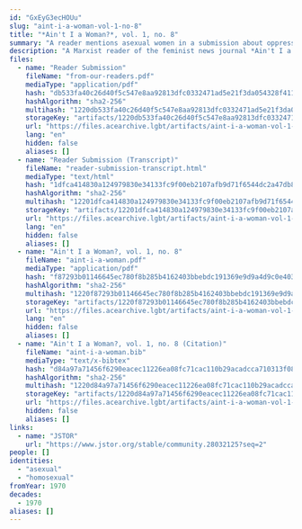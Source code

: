 ```yaml
---
id: "GxEyG3ecHOUu"
slug: "aint-i-a-woman-vol-1-no-8"
title: "*Ain't I a Woman?*, vol. 1, no. 8"
summary: "A reader mentions asexual women in a submission about oppression in queer relationships"
description: "A Marxist reader of the feminist news journal *Ain't I a Woman?* mentions asexual women in a submission about oppression in queer relationships"
files:
  - name: "Reader Submission"
    fileName: "from-our-readers.pdf"
    mediaType: "application/pdf"
    hash: "db533fa40c26d40f5c547e8aa92813dfc0332471ad5e21f3da054328f411671f"
    hashAlgorithm: "sha2-256"
    multihash: "1220db533fa40c26d40f5c547e8aa92813dfc0332471ad5e21f3da054328f411671f"
    storageKey: "artifacts/1220db533fa40c26d40f5c547e8aa92813dfc0332471ad5e21f3da054328f411671f"
    url: "https://files.acearchive.lgbt/artifacts/aint-i-a-woman-vol-1-no-8/from-our-readers.pdf"
    lang: "en"
    hidden: false
    aliases: []
  - name: "Reader Submission (Transcript)"
    fileName: "reader-submission-transcript.html"
    mediaType: "text/html"
    hash: "1dfca414830a124979830e34133fc9f00eb2107afb9d71f6544dc2a47db81346"
    hashAlgorithm: "sha2-256"
    multihash: "12201dfca414830a124979830e34133fc9f00eb2107afb9d71f6544dc2a47db81346"
    storageKey: "artifacts/12201dfca414830a124979830e34133fc9f00eb2107afb9d71f6544dc2a47db81346"
    url: "https://files.acearchive.lgbt/artifacts/aint-i-a-woman-vol-1-no-8/reader-submission-transcript.html"
    lang: "en"
    hidden: false
    aliases: []
  - name: "Ain't I a Woman?, vol. 1, no. 8"
    fileName: "aint-i-a-woman.pdf"
    mediaType: "application/pdf"
    hash: "f87293b01146645ec780f8b285b4162403bbebdc191369e9d9a4d9c0e4030bbc"
    hashAlgorithm: "sha2-256"
    multihash: "1220f87293b01146645ec780f8b285b4162403bbebdc191369e9d9a4d9c0e4030bbc"
    storageKey: "artifacts/1220f87293b01146645ec780f8b285b4162403bbebdc191369e9d9a4d9c0e4030bbc"
    url: "https://files.acearchive.lgbt/artifacts/aint-i-a-woman-vol-1-no-8/aint-i-a-woman.pdf"
    lang: "en"
    hidden: false
    aliases: []
  - name: "Ain't I a Woman?, vol. 1, no. 8 (Citation)"
    fileName: "aint-i-a-woman.bib"
    mediaType: "text/x-bibtex"
    hash: "d84a97a71456f6290eacec11226ea08fc71cac110b29acadcca710313f089135"
    hashAlgorithm: "sha2-256"
    multihash: "1220d84a97a71456f6290eacec11226ea08fc71cac110b29acadcca710313f089135"
    storageKey: "artifacts/1220d84a97a71456f6290eacec11226ea08fc71cac110b29acadcca710313f089135"
    url: "https://files.acearchive.lgbt/artifacts/aint-i-a-woman-vol-1-no-8/aint-i-a-woman.bib"
    hidden: false
    aliases: []
links:
  - name: "JSTOR"
    url: "https://www.jstor.org/stable/community.28032125?seq=2"
people: []
identities:
  - "asexual"
  - "homosexual"
fromYear: 1970
decades:
  - 1970
aliases: []
---
```

